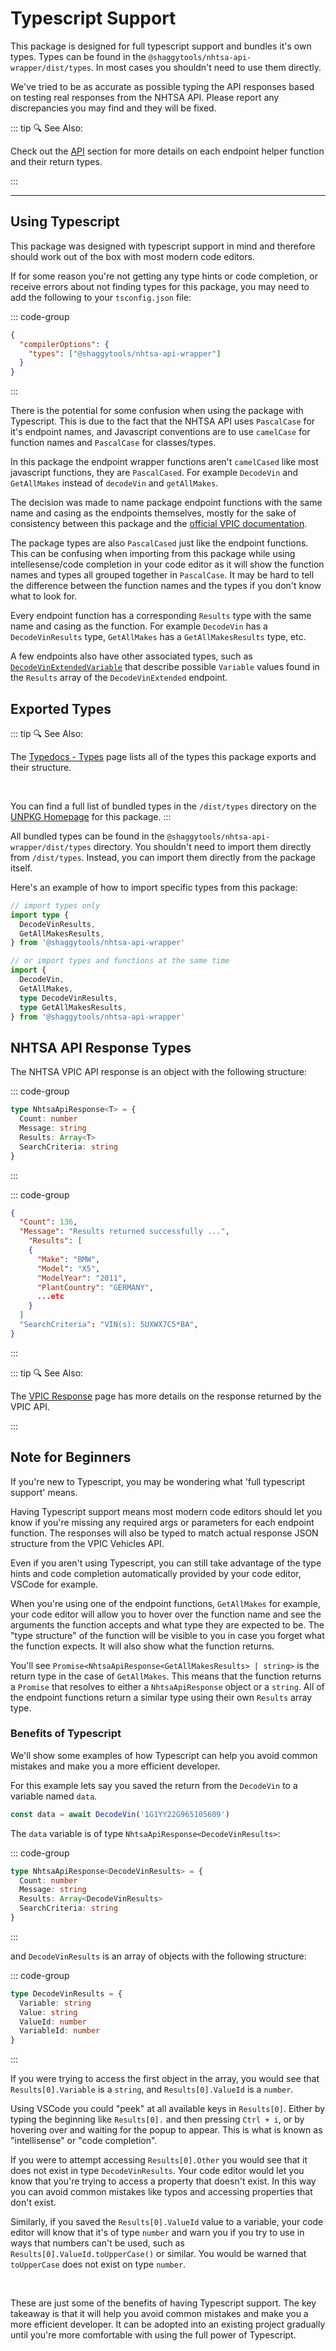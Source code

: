 # Typescript Support

This package is designed for full typescript support and bundles it's own types. Types can be found
in the `@shaggytools/nhtsa-api-wrapper/dist/types`. In most cases you shouldn't need to use them
directly.

We've tried to be as accurate as possible typing the API responses based on testing real responses
from the NHTSA API. Please report any discrepancies you may find and they will be fixed.

::: tip :mag: See Also:

Check out the [API](/api/) section for more details on each endpoint helper function and their
return types.

:::

---

## Using Typescript

This package was designed with typescript support in mind and therefore should work out of the box
with most modern code editors.

If for some reason you're not getting any type hints or code completion, or receive errors about not
finding types for this package, you may need to add the following to your `tsconfig.json` file:

::: code-group

```json [tsconfig.json]
{
  "compilerOptions": {
    "types": ["@shaggytools/nhtsa-api-wrapper"]
  }
}
```

:::

There is the potential for some confusion when using the package with Typescript. This is due to
the fact that the NHTSA API uses `PascalCase` for it's endpoint names, and Javascript
conventions are to use `camelCase` for function names and `PascalCase` for classes/types.

In this package the endpoint wrapper functions aren't `camelCased` like most javascript functions,
they are `PascalCased`. For example `DecodeVin` and `GetAllMakes` instead of `decodeVin` and
`getAllMakes`.

The decision was made to name package endpoint functions with the same name and casing as the
endpoints themselves, mostly for the sake of consistency between this package and the
[official VPIC documentation](https://vpic.nhtsa.dot.gov/api/).

The package types are also `PascalCased` just like the endpoint functions. This can be confusing when
importing from this package while using intellesense/code completion in your code editor as it will
show the function names and types all grouped together in `PascalCase`. It may be hard to tell the
difference between the function names and the types if you don't know what to look for.

Every endpoint function has a corresponding `Results` type with the same name and casing as the
function. For example `DecodeVin` has a `DecodeVinResults` type, `GetAllMakes` has a
`GetAllMakesResults` type, etc.

A few endpoints also have other associated types, such as
[`DecodeVinExtendedVariable`](typedoc/modules/api_endpoints_DecodeVinExtended#decodevinextendedvariable)
that describe possible `Variable` values found in the `Results` array of the `DecodeVinExtended`
endpoint.

## Exported Types

::: tip :mag: See Also:

The [Typedocs - Types](../typedoc/modules/types) page lists all of the types this
package exports and their structure.

<br />

You can find a full list of bundled types in the `/dist/types` directory on the
[UNPKG Homepage](https://unpkg.com/browse/@shaggytools/nhtsa-api-wrapper/dist/types/) for this
package.
:::

All bundled types can be found in the `@shaggytools/nhtsa-api-wrapper/dist/types` directory. You
shouldn't need to import them directly from `/dist/types`. Instead, you can import them directly
from the package itself.

Here's an example of how to import specific types from this package:

```ts
// import types only
import type {
  DecodeVinResults,
  GetAllMakesResults,
} from '@shaggytools/nhtsa-api-wrapper'

// or import types and functions at the same time
import {
  DecodeVin,
  GetAllMakes,
  type DecodeVinResults,
  type GetAllMakesResults,
} from '@shaggytools/nhtsa-api-wrapper'
```

## NHTSA API Response Types

The NHTSA VPIC API response is an object with the following structure:

::: code-group

```ts [Interface NhtsaApiResponse]
type NhtsaApiResponse<T> = {
  Count: number
  Message: string
  Results: Array<T>
  SearchCriteria: string
}
```

:::

::: code-group

```json [Example Response]
{
  "Count": 136,
  "Message": "Results returned successfully ...",
    "Results": [
    {
      "Make": "BMW",
      "Model": "X5",
      "ModelYear": "2011",
      "PlantCountry": "GERMANY",
      ...etc
    }
  ]
  "SearchCriteria": "VIN(s): 5UXWX7C5*BA",
}
```

:::

::: tip :mag: See Also:

The [VPIC Response](/api/vpic-api-response) page has more details
on the response returned by the VPIC API.

:::

## Note for Beginners

If you're new to Typescript, you may be wondering what 'full typescript support' means.

Having Typescript support means most modern code editors should let you know if you're missing any
required args or parameters for each endpoint function. The responses will also be typed to match
actual response JSON structure from the VPIC Vehicles API.

Even if you aren't using Typescript, you can still take advantage of the type hints and code
completion automatically provided by your code editor, VSCode for example.

When you're using one of the endpoint functions, `GetAllMakes` for example, your code editor will
allow you to hover over the function name and see the arguments the function accepts and what type
they are expected to be. The "type structure" of the function will be visible to you in case you
forget what the function expects. It will also show what the function returns.

You'll see `Promise<NhtsaApiResponse<GetAllMakesResults> | string>` is the return type in the case
of `GetAllMakes`. This means that the function returns a `Promise` that resolves to either a
`NhtsaApiResponse` object or a `string`. All of the endpoint functions return a similar type using
their own `Results` array type.

### Benefits of Typescript

We'll show some examples of how Typescript can help you avoid common mistakes and make you a more
efficient developer.

For this example lets say you saved the return from the `DecodeVin` to a variable named
`data`.

```ts
const data = await DecodeVin('1G1YY22G965105609')
```

The `data` variable is of type `NhtsaApiResponse<DecodeVinResults>`:

::: code-group

```ts [NhtsaApiResponse]
type NhtsaApiResponse<DecodeVinResults> = {
  Count: number
  Message: string
  Results: Array<DecodeVinResults>
  SearchCriteria: string
}
```

:::

and `DecodeVinResults` is an array of objects with the following structure:

::: code-group

```ts [DecodeVinResults]
type DecodeVinResults = {
  Variable: string
  Value: string
  ValueId: number
  VariableId: number
}
```

:::

If you were trying to access the first object in the array, you would see that `Results[0].Variable`
is a `string`, and `Results[0].ValueId` is a `number`.

Using VSCode you could "peek" at all available keys in `Results[0]`. Either by typing the beginning
like `Results[0].` and then pressing `Ctrl + i`, or by hovering over and waiting for the popup to
appear. This is what is known as "intellisense" or "code completion".

If you were to attempt accessing `Results[0].Other` you would see that it does not exist in type
`DecodeVinResults`. Your code editor would let you know that you're trying to access a property
that doesn't exist. In this way you can avoid common mistakes like typos and accessing properties
that don't exist.

Similarly, if you saved the `Results[0].ValueId` value to a variable, your code editor will know
that it's of type `number` and warn you if you try to use in ways that numbers can't be used, such
as `Results[0].ValueId.toUpperCase()` or similar. You would be warned that `toUpperCase` does not
exist on type `number`.

<br>

These are just some of the benefits of having Typescript support. The key takeaway is that it will
help you avoid common mistakes and make you a more efficient developer. It can be adopted into an
existing project gradually until you're more comfortable with using the full power of Typescript.
